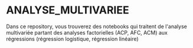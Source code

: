 # ANALYSE_MULTIVARIEE
Dans ce repository, vous trouverez des notebooks qui traitent de l'analyse multivariée partant des analyses factorielles (ACP, AFC, ACM) aux régressions (régression logistique, régression linéaire)
